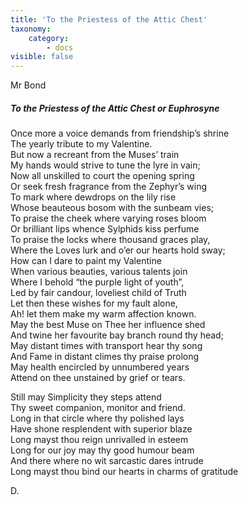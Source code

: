 ```yaml
---
title: 'To the Priestess of the Attic Chest'
taxonomy:
    category:
        - docs
visible: false
---
```


<div class="author">Mr Bond</div>

##### To the Priestess of the Attic Chest or Euphrosyne

Once more a voice demands from friendship’s shrine  
The yearly tribute to my Valentine.  
But now a recreant from the Muses’ train  
My hands would strive to tune the lyre in vain;  
Now all unskilled to court the opening spring  
Or seek fresh fragrance from the Zephyr’s wing  
To mark where dewdrops on the lily rise  
Whose beauteous bosom with the sunbeam vies;  
To praise the cheek where varying roses bloom  
Or brilliant lips whence Sylphids kiss perfume  
To praise the locks where thousand graces play,  
Where the Loves lurk and o’er our hearts hold sway;  
How can I dare to paint my Valentine  
When various beauties, various talents join  
Where I behold “the purple light of youth”,  
Led by fair candour, loveliest child of Truth  
 Let then these wishes for my fault alone,  
Ah! let them make my warm affection known.  
May the best Muse on Thee her influence shed  
And twine her favourite bay branch round thy head;  
May distant times with transport hear thy song  
And Fame in distant climes thy praise prolong  
May health encircled by unnumbered years  
Attend on thee unstained by grief or tears.  
  
Still may Simplicity they steps attend  
Thy sweet companion, monitor and friend.  
Long in that circle where thy polished lays  
Have shone resplendent with superior blaze  
Long mayst thou reign unrivalled in esteem  
Long for our joy may thy good humour beam  
And there where no wit sarcastic dares intrude  
Long mayst thou bind our hearts in charms of gratitude  
  
D.